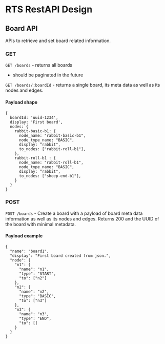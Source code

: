 # RTS RestAPI Design

## Board API
APIs to retrieve and set board related information.

### GET
`GET /boards` - returns all boards 
- should be paginated in the future

`GET /boards/:boardId` - returns a single board, its meta data as well as its nodes and edges.

#### Payload shape
```
{
  boardId: 'uuid-1234',
  display: 'First board',
  nodes: {
    rabbit-basic-b1: {
      node_name: "rabbit-basic-b1",
      node_type_name: "BASIC",
      display: "rabbit",
      to_nodes: ["rabbit-roll-b1"],
    },
    rabbit-roll-b1 : {
      node_name: "rabbit-roll-b1",
      node_type_name: "BASIC",
      display: "rabbit",
      to_nodes: ["sheep-end-b1"],
    }
  }
}
```

### POST
`POST /boards` - Create a board with a payload of board meta data information as well as its nodes and edges. Returns 200 and the UUID of the board with minimal metadata.

#### Payload example
```
{
  "name": "board1",
  "display": "First board created from json.",
  "node": {
    "n1": {
      "name": "n1",
      "type": "START",
      "to": ["n2"]
    },
    "n2": {
      "name": "n2",
      "type": "BASIC",
      "to": ["n3"]
    },
    "n3": {
      "name": "n3",
      "type": "END",
      "to": []
    }
  }
}

